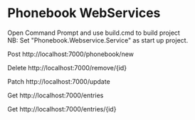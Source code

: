 # Phonebook WebServices

Open Command Prompt and use build.cmd to build project
<br/>NB: Set "Phonebook.Webservice.Service" as start up project.

Post
http://localhost:7000/phonebook/new

Delete
http://localhost:7000/remove/{id}

Patch
http://localhost:7000/update

Get
http://localhost:7000/entries

Get
http://localhost:7000/entries/{id}

